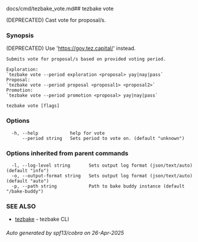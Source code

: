 docs/cmd/tezbake_vote.md## tezbake vote

(DEPRECATED) Cast vote for proposal/s.

### Synopsis

(DEPRECATED) Use 'https://gov.tez.capital/' instead.
	
	Submits vote for proposal/s based on provided voting period.
	
	Exploration:
	`tezbake vote --period exploration <proposal> yay|nay|pass`
	Proposal:
	`tezbake vote --period proposal <proposal1> <proposal2>`
	Promotion:
	`tezbake vote --period promotion <proposal> yay|nay|pass`
	

```
tezbake vote [flags]
```

### Options

```
  -h, --help            help for vote
      --period string   Sets period to vote on. (default "unknown")
```

### Options inherited from parent commands

```
  -l, --log-level string       Sets output log format (json/text/auto) (default "info")
  -o, --output-format string   Sets output log format (json/text/auto) (default "auto")
  -p, --path string            Path to bake buddy instance (default "/bake-buddy")
```

### SEE ALSO

* [tezbake](/tezbake/reference/cmd/tezbake)	 - tezbake CLI

###### Auto generated by spf13/cobra on 26-Apr-2025
